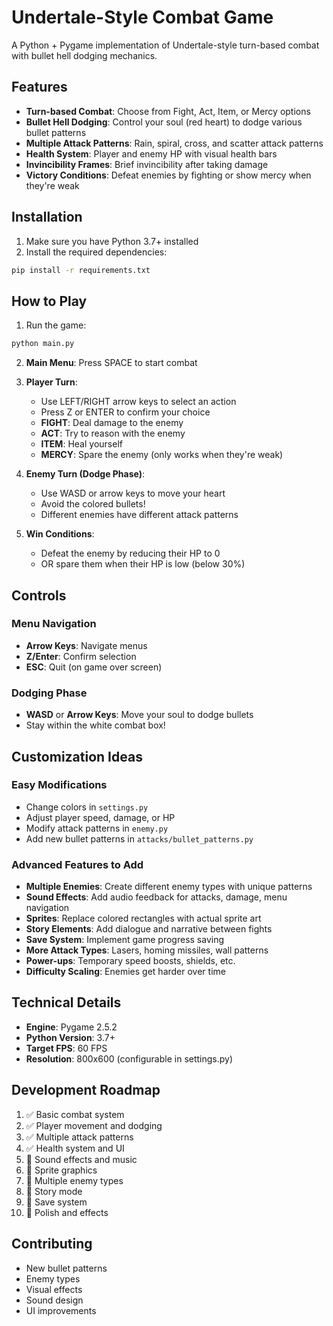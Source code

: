 # Undertale-Style Combat Game

A Python + Pygame implementation of Undertale-style turn-based combat with bullet hell dodging mechanics.

## Features

- **Turn-based Combat**: Choose from Fight, Act, Item, or Mercy options
- **Bullet Hell Dodging**: Control your soul (red heart) to dodge various bullet patterns
- **Multiple Attack Patterns**: Rain, spiral, cross, and scatter attack patterns
- **Health System**: Player and enemy HP with visual health bars
- **Invincibility Frames**: Brief invincibility after taking damage
- **Victory Conditions**: Defeat enemies by fighting or show mercy when they're weak

## Installation

1. Make sure you have Python 3.7+ installed
2. Install the required dependencies:

```bash
pip install -r requirements.txt
```

## How to Play

1. Run the game:
```bash
python main.py
```

2. **Main Menu**: Press SPACE to start combat

3. **Player Turn**: 
   - Use LEFT/RIGHT arrow keys to select an action
   - Press Z or ENTER to confirm your choice
   - **FIGHT**: Deal damage to the enemy
   - **ACT**: Try to reason with the enemy
   - **ITEM**: Heal yourself
   - **MERCY**: Spare the enemy (only works when they're weak)

4. **Enemy Turn (Dodge Phase)**:
   - Use WASD or arrow keys to move your heart
   - Avoid the colored bullets!
   - Different enemies have different attack patterns

5. **Win Conditions**:
   - Defeat the enemy by reducing their HP to 0
   - OR spare them when their HP is low (below 30%)

## Controls

### Menu Navigation
- **Arrow Keys**: Navigate menus
- **Z/Enter**: Confirm selection
- **ESC**: Quit (on game over screen)

### Dodging Phase
- **WASD** or **Arrow Keys**: Move your soul to dodge bullets
- Stay within the white combat box!

## Customization Ideas

### Easy Modifications
- Change colors in `settings.py`
- Adjust player speed, damage, or HP
- Modify attack patterns in `enemy.py`
- Add new bullet patterns in `attacks/bullet_patterns.py`

### Advanced Features to Add
- **Multiple Enemies**: Create different enemy types with unique patterns
- **Sound Effects**: Add audio feedback for attacks, damage, menu navigation
- **Sprites**: Replace colored rectangles with actual sprite art
- **Story Elements**: Add dialogue and narrative between fights
- **Save System**: Implement game progress saving
- **More Attack Types**: Lasers, homing missiles, wall patterns
- **Power-ups**: Temporary speed boosts, shields, etc.
- **Difficulty Scaling**: Enemies get harder over time

## Technical Details

- **Engine**: Pygame 2.5.2
- **Python Version**: 3.7+
- **Target FPS**: 60 FPS
- **Resolution**: 800x600 (configurable in settings.py)

## Development Roadmap
1. ✅ Basic combat system
2. ✅ Player movement and dodging
3. ✅ Multiple attack patterns
4. ✅ Health system and UI
5. 🔄 Sound effects and music
6. 🔄 Sprite graphics
7. 🔄 Multiple enemy types
8. 🔄 Story mode
9. 🔄 Save system
10. 🔄 Polish and effects

## Contributing
- New bullet patterns
- Enemy types
- Visual effects
- Sound design
- UI improvements
